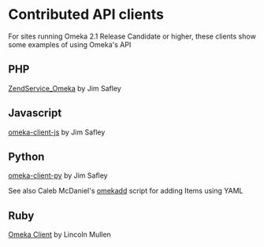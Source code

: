 
Contributed API clients
=======================


For sites running Omeka 2.1 Release Candidate or higher, these clients show some examples of using Omeka's API

PHP 
-----------------------------------------------

[ZendService\_Omeka](https://github.com/jimsafley/ZendService_Omeka) by Jim Safley

Javascript
-------------------------------------------------------------

[omeka-client-js](https://github.com/jimsafley/omeka-client-js) by Jim Safley

Python
-----------------------------------------------------

[omeka-client-py](https://github.com/jimsafley/omeka-client-py) by Jim Safley

See also Caleb McDaniel's [omekadd](https://github.com/wcaleb/omekadd) script for adding Items using YAML

Ruby 
-------------------------------------------------

[Omeka Client](http://rubygems.org/gems/omeka_client) by Lincoln Mullen
